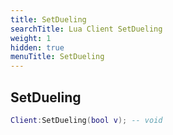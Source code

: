 ```yaml
---
title: SetDueling
searchTitle: Lua Client SetDueling
weight: 1
hidden: true
menuTitle: SetDueling
---
```

## SetDueling
```lua
Client:SetDueling(bool v); -- void
```